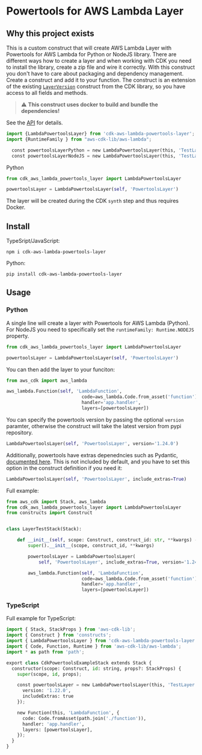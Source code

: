 # Powertools for AWS Lambda Layer

## Why this project exists

This is a custom construct that will create AWS Lambda Layer with Powertools for AWS Lambda for Python or NodeJS library. There are different
ways how to create a layer and when working with CDK you need to install the library, create a zip file and wire it
correctly. With this construct you don't have to care about packaging and dependency management. Create a construct
and add it to your function. The construct is an extension of the
existing [`LayerVersion`](https://docs.aws.amazon.com/cdk/api/v2/docs/aws-cdk-lib.aws_lambda.LayerVersion.html) construct
from the CDK library, so you have access to all fields and methods.

> ⚠️ **This construct uses docker to build and bundle the dependencies!**

See the [API](API.md) for details.

```python
import {LambdaPowertoolsLayer} from 'cdk-aws-lambda-powertools-layer';
import {RuntimeFamily } from "aws-cdk-lib/aws-lambda";

  const powertoolsLayerPython = new LambdaPowertoolsLayer(this, 'TestLayer', {runtimeFamily: RuntimeFamily.PYTHON});
  const powertoolsLayerNodeJS = new LambdaPowertoolsLayer(this, 'TestLayer', {runtimeFamily: RuntimeFamily.NODEJS});
```

Python

```python
from cdk_aws_lambda_powertools_layer import LambdaPowertoolsLayer

powertoolsLayer = LambdaPowertoolsLayer(self, 'PowertoolsLayer')
```

The layer will be created during the CDK `synth` step and thus requires Docker.

## Install

TypeSript/JavaScript:

```shell
npm i cdk-aws-lambda-powertools-layer
```

Python:

```shell
pip install cdk-aws-lambda-powertools-layer
```

## Usage

### Python

A single line will create a layer with Powertools for AWS Lambda (Python). For NodeJS you need to specifically set the `runtimeFamily: Runtime.NODEJS` property.

```python
from cdk_aws_lambda_powertools_layer import LambdaPowertoolsLayer

powertoolsLayer = LambdaPowertoolsLayer(self, 'PowertoolsLayer')
```

You can then add the layer to your funciton:

```python
from aws_cdk import aws_lambda

aws_lambda.Function(self, 'LambdaFunction',
                            code=aws_lambda.Code.from_asset('function'),
                            handler='app.handler',
                            layers=[powertoolsLayer])
```

You can specify the powertools version by passing the optional `version` paramter, otherwise the construct will take the
latest version from pypi repository.

```python
LambdaPowertoolsLayer(self, 'PowertoolsLayer', version='1.24.0')
```

Additionally, powertools have extras depenedncies such as
Pydantic, [documented here](https://awslabs.github.io/aws-lambda-powertools-python/latest/#lambda-layer). This is not
included by default, and you have to set this option in the construct definition if you need it:

```python
LambdaPowertoolsLayer(self, 'PowertoolsLayer', include_extras=True)
```

Full example:

```python
from aws_cdk import Stack, aws_lambda
from cdk_aws_lambda_powertools_layer import LambdaPowertoolsLayer
from constructs import Construct


class LayerTestStack(Stack):

    def __init__(self, scope: Construct, construct_id: str, **kwargs) -> None:
        super().__init__(scope, construct_id, **kwargs)

        powertoolsLayer = LambdaPowertoolsLayer(
            self, 'PowertoolsLayer', include_extras=True, version='1.24.0')

        aws_lambda.Function(self, 'LambdaFunction',
                            code=aws_lambda.Code.from_asset('function'),
                            handler='app.handler',
                            layers=[powertoolsLayer])

```

### TypeScript

Full example for TypeScript:

```python
import { Stack, StackProps } from 'aws-cdk-lib';
import { Construct } from 'constructs';
import { LambdaPowertoolsLayer } from 'cdk-aws-lambda-powertools-layer';
import { Code, Function, Runtime } from 'aws-cdk-lib/aws-lambda';
import * as path from 'path';

export class CdkPowertoolsExampleStack extends Stack {
  constructor(scope: Construct, id: string, props?: StackProps) {
    super(scope, id, props);

    const powertoolsLayer = new LambdaPowertoolsLayer(this, 'TestLayer', {
      version: '1.22.0',
      includeExtras: true
    });

    new Function(this, 'LambdaFunction', {
      code: Code.fromAsset(path.join('./function')),
      handler: 'app.handler',
      layers: [powertoolsLayer],
    });
  }
}
```
